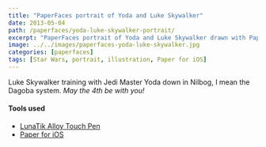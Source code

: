 ```yaml
---
title: "PaperFaces portrait of Yoda and Luke Skywalker"
date: 2013-05-04
path: /paperfaces/yoda-luke-skywalker-portrait/
excerpt: "PaperFaces portrait of Yoda and Luke Skywalker drawn with Paper for iOS on an iPad."
image: ../../images/paperfaces-yoda-luke-skywalker.jpg
categories: [paperfaces]
tags: [Star Wars, portrait, illustration, Paper for iOS]
---
```


Luke Skywalker training with Jedi Master Yoda down in Nilbog, I mean the Dagoba system. *May the 4th be with you!*

#### Tools used

- [LunaTik Alloy Touch Pen](https://www.amazon.com/gp/product/B00821TR7G/ref=as_li_ss_tl?ie=UTF8&tag=mademist-20&linkCode=as2&camp=1789&creative=390957&creativeASIN=B00821TR7G)
- [Paper for iOS](https://paper.bywetransfer.com/)

